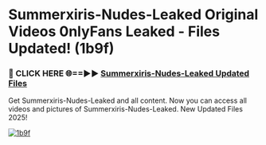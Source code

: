 # Summerxiris-Nudes-Leaked Original Videos 0nlyFans Leaked - Files Updated! (1b9f)

<h3>🔴 CLICK HERE 🌐==►► <a href="https://tinyurl.com/5h6xmrr3" rel="nofollow">Summerxiris-Nudes-Leaked Updated Files</a></h3>

Get Summerxiris-Nudes-Leaked and all content. Now you can access all videos and pictures of Summerxiris-Nudes-Leaked. New Updated Files 2025!

[![1b9f](https://i.imgur.com/KVD873Z.gif)](https://tinyurl.com/5h6xmrr3)
